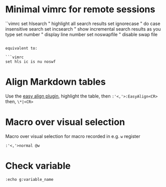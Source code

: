 # Minimal vimrc for remote sessions

``vimrc
set hlsearch    " highlight all search results
set ignorecase  " do case insensitive search 
set incsearch   " show incremental search results as you type
set number      " display line number
set noswapfile  " disable swap file
```

equivalent to:

```vimrc
set hls ic is nu noswf
```

# Align Markdown tables

Use the [easy align plugin](https://github.com/junegunn/vim-easy-align), highlight the table, then `:'<,'>:EasyAlign<CR>` then, `\*|<CR>`

# Macro over visual selection

Macro over visual selection for macro recorded in e.g. `w` register

```:'<,'>normal @w```

# Check variable

```:echo g:variable_name```
